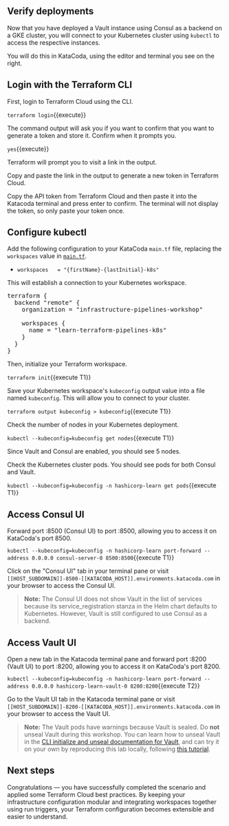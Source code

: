 ## Verify deployments

Now that you have deployed a Vault instance using Consul as a backend on a GKE cluster, you will connect to your Kubernetes cluster using `kubectl` to access the respective instances.

You will do this in KataCoda, using the editor and terminal you see on the right.

## Login with the Terraform CLI

First, login to Terraform Cloud using the CLI.

`terraform login`{{execute}} 

The command output will ask you if you want to confirm that you want to generate a token and store it. Confirm when it prompts you.

`yes`{{execute}} 

Terraform will prompt you to visit a link in the output.

Copy and paste the link in the output to generate a new token in Terraform Cloud. 

Copy the API token from Terraform Cloud and then paste it into the Katacoda terminal and press enter to confirm. The terminal will not display the token, so only paste your token once.

## Configure kubectl

Add the following configuration to your KataCoda `main.tf` file, replacing the `workspaces` value in [`main.tf`](https://github.com/hashicorp/learn-terraform-pipelines-k8s/blob/master/main.tf). 

- `workspaces   = "{firstName}-{lastInitial}-k8s"`

This will establish a connection to your Kubernetes workspace. 

<pre class="file" data-filename="main.tf" data-target="replace">
terraform {
  backend "remote" {
    organization = "infrastructure-pipelines-workshop"

    workspaces {
      name = "learn-terraform-pipelines-k8s"
    }
  }
}
</pre>

Then, initialize your Terraform workspace.

`terraform init`{{execute T1}} 

Save your Kubernetes workspace's `kubeconfig` output value into a file named `kubeconfig`. This will allow you to connect to your cluster.

`terraform output kubeconfig > kubeconfig`{{execute T1}} 

Check the number of nodes in your Kubernetes deployment.

`kubectl --kubeconfig=kubeconfig get nodes`{{execute T1}} 

Since Vault and Consul are enabled, you should see 5 nodes.

Check the Kubernetes cluster pods. You should see pods for both Consul and Vault.

`kubectl --kubeconfig=kubeconfig -n hashicorp-learn get pods`{{execute T1}} 

## Access Consul UI

Forward port :8500 (Consul UI) to port :8500, allowing you to access it on KataCoda's port 8500.

`kubectl --kubeconfig=kubeconfig -n hashicorp-learn port-forward --address 0.0.0.0 consul-server-0 8500:8500`{{execute T1}} 

Click on the "Consul UI" tab in your terminal pane or visit `[[HOST_SUBDOMAIN]]-8500-[[KATACODA_HOST]].environments.katacoda.com` in your browser to access the Consul UI.

> **Note:** The Consul UI does not show Vault in the list of services because its service_registration stanza in the Helm chart defaults to Kubernetes. However, Vault is still configured to use Consul as a backend.

## Access Vault UI

Open a new tab in the Katacoda terminal pane and forward port :8200 (Vault UI) to port :8200, allowing you to access it on KataCoda's port 8200.

`kubectl --kubeconfig=kubeconfig -n hashicorp-learn port-forward --address 0.0.0.0 hashicorp-learn-vault-0 8200:8200`{{execute T2}}

Go to the Vault UI tab in the Katacoda terminal pane or visit `[[HOST_SUBDOMAIN]]-8200-[[KATACODA_HOST]].environments.katacoda.com` in your browser to access the Vault UI.

> **Note:** The Vault pods have warnings because Vault is sealed. Do **not** unseal Vault during this workshop. You can learn how to unseal Vault in the [CLI initialize and unseal documentation for Vault](https://www.vaultproject.io/docs/platform/k8s/helm/run#initialize-and-unseal-vault), and can try it on your own by reproducing this lab locally, following [this tutorial](https://learn.hashicorp.com/terraform/kubernetes/consul-vault-kubernetes-run-triggers).

## Next steps

Congratulations — you have successfully completed the scenario and applied some Terraform Cloud best practices. By keeping your infrastructure configuration modular and integrating workspaces together using run triggers, your Terraform configuration becomes extensible and easier to understand.